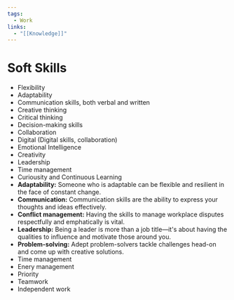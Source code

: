 ```yaml
---
tags:
  - Work
links:
  - "[[Knowledge]]"
---
```

# Soft Skills

- Flexibility
- Adaptability
- Communication skills, both verbal and written
- Creative thinking
- Critical thinking
- Decision-making skills
- Collaboration
- Digital (Digital skills, collaboration)
- Emotional Intelligence
- Creativity
- Leadership
- Time management
- Curiousity and Continuous Learning
- **Adaptability:** Someone who is adaptable can be flexible and resilient in the face of constant change. 
- **Communication:** Communication skills are the ability to express your thoughts and ideas effectively.
- **Conflict management:** Having the skills to manage workplace disputes respectfully and emphatically is vital.
- **Leadership:** Being a leader is more than a job title—it's about having the qualities to influence and motivate those around you.
- **Problem-solving:** Adept problem-solvers tackle challenges head-on and come up with creative solutions.
- Time management
- Enery management
- Priority
- Teamwork
- Independent work